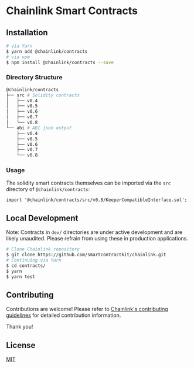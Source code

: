 # Chainlink Smart Contracts

## Installation

```sh
# via Yarn
$ yarn add @chainlink/contracts
# via npm
$ npm install @chainlink/contracts --save
```

### Directory Structure

```sh
@chainlink/contracts
├── src # Solidity contracts
│   ├── v0.4
│   ├── v0.5
│   ├── v0.6
│   ├── v0.7
│   └── v0.8
└── abi # ABI json output
    ├── v0.4
    ├── v0.5
    ├── v0.6
    ├── v0.7
    └── v0.8
```

### Usage

The solidity smart contracts themselves can be imported via the `src` directory of `@chainlink/contracts`:

```solidity
import '@chainlink/contracts/src/v0.8/KeeperCompatibleInterface.sol';

```

## Local Development

Note: Contracts in `dev/` directories are under active development and are likely unaudited. Please refrain from using these in production applications.

```bash
# Clone Chainlink repository
$ git clone https://github.com/smartcontractkit/chainlink.git
# Continuing via Yarn
$ cd contracts/
$ yarn
$ yarn test
```

## Contributing

Contributions are welcome! Please refer to
[Chainlink's contributing guidelines](../docs/CONTRIBUTING.md) for detailed
contribution information.

Thank you!

## License

[MIT](https://choosealicense.com/licenses/mit/)
